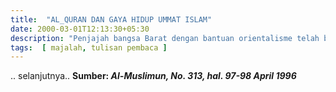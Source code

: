 ```yaml
---
title:  "AL_QURAN DAN GAYA HIDUP UMMAT ISLAM"
date: 2000-03-01T12:13:30+05:30
description: "Penjajah bangsa Barat dengan bantuan orientalisme telah berhasil melumpuhkan roh jihad, walaupun kenyataanya Islam tidak dapat mati.  Kaum Orientalis Barat, untuk sementara berhasil menjauhkan ummat Islam dari konsep Islam, sehingga timbul jara antara manusia Muslim dan nilai-nilai ajaran Islam.  " 
tags:  [ majalah, tulisan pembaca ]
---
```




.. 
selanjutnya..
**Sumber: *Al-Muslimun, No. 313, hal. 97-98 April 1996***


